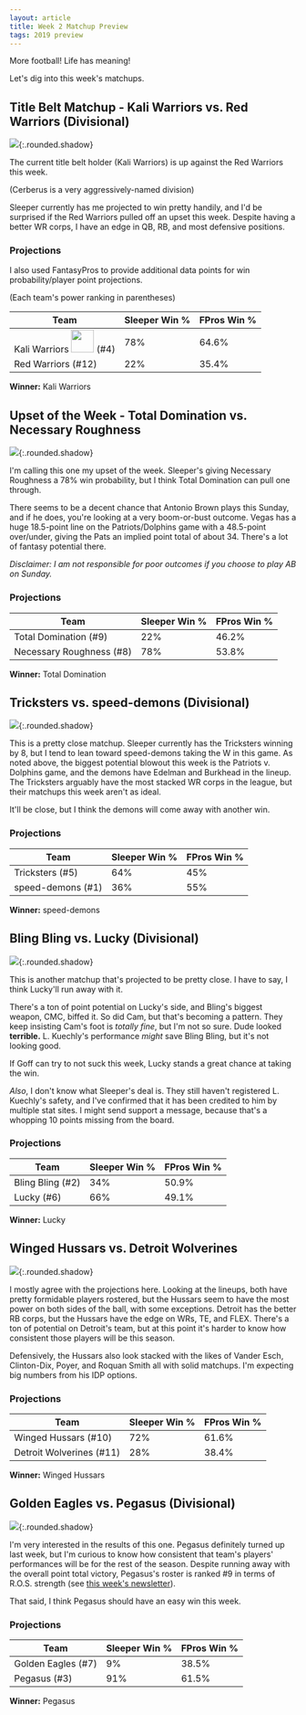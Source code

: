 ```yaml
---
layout: article
title: Week 2 Matchup Preview
tags: 2019 preview
---
```


More football! Life has meaning!

Let's dig into this week's matchups.

## Title Belt Matchup - Kali Warriors vs. Red Warriors (Divisional)

![](/post-assets/2019-09-14/kali_red.png){:.rounded.shadow}

The current title belt holder (Kali Warriors) is up against the Red Warriors this week. 

(Cerberus is a very aggressively-named division)

Sleeper currently has me projected to win pretty handily, and I'd be surprised if the Red Warriors pulled off an upset this week. Despite having a better WR corps, I have an edge in QB, RB, and most defensive positions. 

### Projections

I also used FantasyPros to provide additional data points for win probability/player point projections.

(Each team's power ranking in parentheses)

| Team                                                                    | Sleeper Win % | FPros Win % |
| ----------------------------------------------------------------------- | ------------- | ----------- |
| Kali Warriors <img width="40px" src="/misc/assets/svg/belt.svg" /> (#4) | 78%           | 64.6%       |
| Red Warriors (#12)                                                      | 22%           | 35.4%       |

**Winner:** Kali Warriors

## Upset of the Week - Total Domination vs. Necessary Roughness

![](/post-assets/2019-09-14/total_necessary.png){:.rounded.shadow}

I'm calling this one my upset of the week. Sleeper's giving Necessary Roughness a 78% win probability, but I think Total Domination can pull one through.

There seems to be a decent chance that Antonio Brown plays this Sunday, and if he does, you're looking at a very boom-or-bust outcome. Vegas has a huge 18.5-point line on the Patriots/Dolphins game with a 48.5-point over/under, giving the Pats an implied point total of about 34. There's a lot of fantasy potential there.

*Disclaimer: I am not responsible for poor outcomes if you choose to play AB on Sunday.*

### Projections

| Team                     | Sleeper Win % | FPros Win % |
| ------------------------ | ------------- | ----------- |
| Total Domination (#9)    | 22%           | 46.2%       |
| Necessary Roughness (#8) | 78%           | 53.8%       |

**Winner:** Total Domination

## Tricksters vs. speed-demons (Divisional)

![](/post-assets/2019-09-14/tricksters_speed.png){:.rounded.shadow}

This is a pretty close matchup. Sleeper currently has the Tricksters winning by 8, but I tend to lean toward speed-demons taking the W in this game. As noted above, the biggest potential blowout this week is the Patriots v. Dolphins game, and the demons have Edelman and Burkhead in the lineup. The Tricksters arguably have the most stacked WR corps in the league, but their matchups this week aren't as ideal.

It'll be close, but I think the demons will come away with another win.

### Projections

| Team              | Sleeper Win % | FPros Win % |
| ----------------- | ------------- | ----------- |
| Tricksters (#5)   | 64%           | 45%         |
| speed-demons (#1) | 36%           | 55%         |

**Winner:** speed-demons

## Bling Bling vs. Lucky (Divisional)

![](/post-assets/2019-09-14/bling_lucky.png){:.rounded.shadow}

This is another matchup that's projected to be pretty close. I have to say, I think Lucky'll run away with it.

There's a ton of point potential on Lucky's side, and Bling's biggest weapon, CMC, biffed it. So did Cam, but that's becoming a pattern. They keep insisting Cam's foot is *totally fine*, but I'm not so sure. Dude looked **terrible.** L. Kuechly's performance _might_ save Bling Bling, but it's not looking good.

If Goff can try to not suck this week, Lucky stands a great chance at taking the win.

*Also*, I don't know what Sleeper's deal is. They still haven't registered L. Kuechly's safety, and I've confirmed that it has been credited to him by multiple stat sites. I might send support a message, because that's a whopping 10 points missing from the board.

### Projections

| Team             | Sleeper Win % | FPros Win % |
| ---------------- | ------------- | ----------- |
| Bling Bling (#2) | 34%           | 50.9%       |
| Lucky (#6)       | 66%           | 49.1%       |

**Winner:** Lucky

## Winged Hussars vs. Detroit Wolverines

![](/post-assets/2019-09-14/winged_detroit.png){:.rounded.shadow}

I mostly agree with the projections here. Looking at the lineups, both have pretty formidable players rostered, but the Hussars seem to have the most power on both sides of the ball, with some exceptions. Detroit has the better RB corps, but the Hussars have the edge on WRs, TE, and FLEX. There's a ton of potential on Detroit's team, but at this point it's harder to know how consistent those players will be this season.

Defensively, the Hussars also look stacked with the likes of Vander Esch, Clinton-Dix, Poyer, and Roquan Smith all with solid matchups. I'm expecting big numbers from his IDP options.

### Projections

| Team                     | Sleeper Win % | FPros Win % |
| ------------------------ | ------------- | ----------- |
| Winged Hussars (#10)     | 72%           | 61.6%       |
| Detroit Wolverines (#11) | 28%           | 38.4%       |

**Winner:** Winged Hussars

## Golden Eagles vs. Pegasus (Divisional)

![](/post-assets/2019-09-14/golden_pegasus.png){:.rounded.shadow}

I'm very interested in the results of this one. Pegasus definitely turned up last week, but I'm curious to know how consistent that team's players' performances will be for the rest of the season. Despite running away with the overall point total victory, Pegasus's roster is ranked #9 in terms of R.O.S. strength (see [this week's newsletter](/2019/09/11/week-2-newsletter.html)).

That said, I think Pegasus should have an easy win this week.

### Projections

| Team               | Sleeper Win % | FPros Win % |
| ------------------ | ------------- | ----------- |
| Golden Eagles (#7) | 9%            | 38.5%       |
| Pegasus (#3)       | 91%           | 61.5%       |

**Winner:** Pegasus

